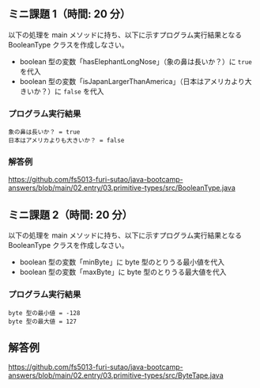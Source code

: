 ## ミニ課題 1（時間: 20 分）

以下の処理を main メソッドに持ち、以下に示すプログラム実行結果となる BooleanType クラスを作成しなさい。

- boolean 型の変数「hasElephantLongNose」（象の鼻は長いか？）に `true` を代入
- boolean 型の変数「isJapanLargerThanAmerica」（日本はアメリカより大きいか？）に `false` を代入

### プログラム実行結果

```
象の鼻は長いか？ = true
日本はアメリカよりも大きいか？ = false
```

### 解答例

https://github.com/fs5013-furi-sutao/java-bootcamp-answers/blob/main/02.entry/03.primitive-types/src/BooleanType.java

## ミニ課題 2（時間: 20 分）

以下の処理を main メソッドに持ち、以下に示すプログラム実行結果となる BooleanType クラスを作成しなさい。

- boolean 型の変数「minByte」に byte 型のとりうる最小値を代入
- boolean 型の変数「maxByte」に byte 型のとりうる最大値を代入

### プログラム実行結果

```
byte 型の最小値 = -128
byte 型の最大値 = 127
```

## 解答例

https://github.com/fs5013-furi-sutao/java-bootcamp-answers/blob/main/02.entry/03.primitive-types/src/ByteTape.java
